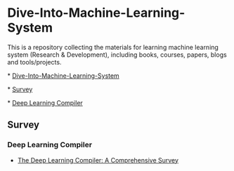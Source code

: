 # Dive-Into-Machine-Learning-System

This is a repository collecting the materials for learning machine learning system (Research & Development), including books, courses, papers, blogs and tools/projects.

\* [Dive-Into-Machine-Learning-System](#dive-into-machine-learning-system)

  \* [Survey](#survey)

   \* [Deep Learning Compiler](#deep-learning-compiler)

## Survey

### Deep Learning Compiler

* [The Deep Learning Compiler: A Comprehensive Survey](https://arxiv.org/pdf/2002.03794.pdf)

